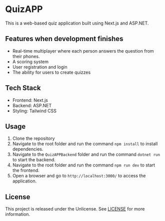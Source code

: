 # QuizAPP

This is a web-based quiz application built using Next.js and ASP.NET.

## Features when development finishes

- Real-time multiplayer where each person answers the question from their phones.
- A scoring system
- User registration and login
- The ability for users to create quizzes

## Tech Stack

- Frontend: Next.js
- Backend: ASP.NET
- Styling: Tailwind CSS

## Usage

1. Clone the repository
2. Navigate to the root folder and run the command `npm install` to install dependencies.
3. Navigate to the `QuizAPPBackend` folder and run the command `dotnet run` to start the backend.
4. Navigate to the root folder and run the command `npm run dev` to start the frontend.
5. Open a browser and go to `http://localhost:3000/` to access the application.

## License

This project is released under the Unlicense. See [LICENSE](./LICENSE) for more information.
